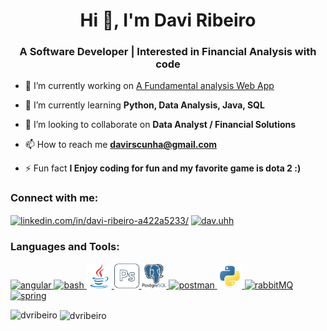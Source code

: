 <h1 align="center">Hi 👋, I'm Davi Ribeiro</h1>
<h3 align="center">A Software Developer | Interested in Financial Analysis with code</h3>

- 🔭 I’m currently working on [A Fundamental analysis Web App]([https://github.com/Romulo-Castro/PalomaInvest.git](https://github.com/DvRibeiro/PalomaInvest))

- 🌱 I’m currently learning **Python, Data Analysis, Java, SQL**

- 👯 I’m looking to collaborate on **Data Analyst / Financial Solutions**

- 📫 How to reach me **davirscunha@gmail.com**

- ⚡ Fun fact **I Enjoy coding for fun and my favorite game is dota 2 :)**

<h3 align="left">Connect with me:</h3>
<p align="left">
<a href="https://linkedin.com/in/linkedin.com/in/davi-ribeiro-a422a5233/" target="blank"><img align="center" src="https://raw.githubusercontent.com/rahuldkjain/github-profile-readme-generator/master/src/images/icons/Social/linked-in-alt.svg" alt="linkedin.com/in/davi-ribeiro-a422a5233/" height="30" width="40" /></a>
<a href="https://instagram.com/dav.uhh" target="blank"><img align="center" src="https://raw.githubusercontent.com/rahuldkjain/github-profile-readme-generator/master/src/images/icons/Social/instagram.svg" alt="dav.uhh" height="30" width="40" /></a>
</p>

<h3 align="left">Languages and Tools:</h3>
<p align="left"> <a href="https://angular.io" target="_blank" rel="noreferrer"> <img src="https://angular.io/assets/images/logos/angular/angular.svg" alt="angular" width="40" height="40"/> </a> <a href="https://www.gnu.org/software/bash/" target="_blank" rel="noreferrer"> <img src="https://www.vectorlogo.zone/logos/gnu_bash/gnu_bash-icon.svg" alt="bash" width="40" height="40"/> </a> <a href="https://www.java.com" target="_blank" rel="noreferrer"> <img src="https://raw.githubusercontent.com/devicons/devicon/master/icons/java/java-original.svg" alt="java" width="40" height="40"/> </a> <a href="https://www.photoshop.com/en" target="_blank" rel="noreferrer"> <img src="https://raw.githubusercontent.com/devicons/devicon/master/icons/photoshop/photoshop-line.svg" alt="photoshop" width="40" height="40"/> </a> <a href="https://www.postgresql.org" target="_blank" rel="noreferrer"> <img src="https://raw.githubusercontent.com/devicons/devicon/master/icons/postgresql/postgresql-original-wordmark.svg" alt="postgresql" width="40" height="40"/> </a> <a href="https://postman.com" target="_blank" rel="noreferrer"> <img src="https://www.vectorlogo.zone/logos/getpostman/getpostman-icon.svg" alt="postman" width="40" height="40"/> </a> <a href="https://www.python.org" target="_blank" rel="noreferrer"> <img src="https://raw.githubusercontent.com/devicons/devicon/master/icons/python/python-original.svg" alt="python" width="40" height="40"/> </a> <a href="https://www.rabbitmq.com" target="_blank" rel="noreferrer"> <img src="https://www.vectorlogo.zone/logos/rabbitmq/rabbitmq-icon.svg" alt="rabbitMQ" width="40" height="40"/> </a> <a href="https://spring.io/" target="_blank" rel="noreferrer"> <img src="https://www.vectorlogo.zone/logos/springio/springio-icon.svg" alt="spring" width="40" height="40"/> </a> </p>

<p><img align="left" src="https://github-readme-stats.vercel.app/api/top-langs?username=dvribeiro&show_icons=true&locale=en&layout=compact" alt="dvribeiro" /></p>

<p>&nbsp;<img align="center" src="https://github-readme-stats.vercel.app/api?username=dvribeiro&show_icons=true&locale=en" alt="dvribeiro" /></p>
